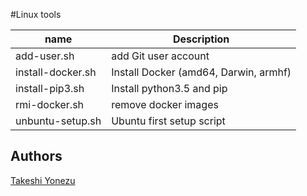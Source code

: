 #Linux tools

| name | Description |
|---|---|
| add-user.sh | add Git user account |
| install-docker.sh | Install Docker (amd64, Darwin, armhf) |
| install-pip3.sh | Install python3.5 and pip |
| rmi-docker.sh | remove docker images |
| unbuntu-setup.sh | Ubuntu first setup script |

## Authors
[Takeshi Yonezu](https://github.com/tkyonezu)
